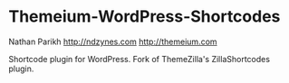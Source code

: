 Themeium-WordPress-Shortcodes
=============================
Nathan Parikh
http://ndzynes.com
http://themeium.com

Shortcode plugin for WordPress. Fork of ThemeZilla's ZillaShortcodes plugin.
